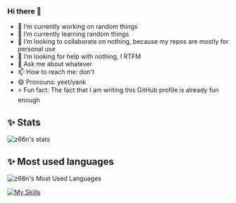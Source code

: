 ### Hi there 👋

- 🔭 I’m currently working on random things
- 🌱 I’m currently learning random things
- 👯 I’m looking to collaborate on nothing, because my repos are mostly for personal use 
- 🤔 I’m looking for help with nothing, I RTFM
- 💬 Ask me about whatever
- 📫 How to reach me: don't
- 😄 Pronouns: yeet/yank
- ⚡ Fun fact: The fact that I am writing this GitHub profile is already fun enough

## ✨ Stats 

![z66n's stats](https://github-readme-stats.vercel.app/api?username=z66n&show_icons=true&theme=transparent&include_all_commits=true)

## ✨ Most used languages

![z66n's Most Used Languages](https://github-readme-stats.vercel.app/api/top-langs/?username=z66n&theme=transparent&layout=compact&hide=HTML)

[![My Skills](https://skillicons.dev/icons?i=py,r,matlab,latex,html,css,js,bash,linux,docker,neovim,git,md,gcp,nginx,cloudflare&perline=8)](https://skillicons.dev)
